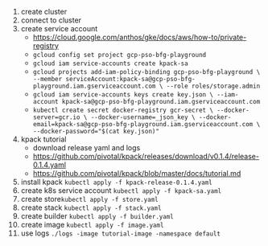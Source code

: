 1. create cluster
2. connect to cluster
3. create service account 
    * https://cloud.google.com/anthos/gke/docs/aws/how-to/private-registry
    * `gcloud config set project gcp-pso-bfg-playground`
    * `gcloud iam service-accounts create kpack-sa`
    * `gcloud projects add-iam-policy-binding gcp-pso-bfg-playground \
         --member serviceAccount:kpack-sa@gcp-pso-bfg-playground.iam.gserviceaccount.com \
         --role roles/storage.admin`
    * `gcloud iam service-accounts keys create key.json \
         --iam-account kpack-sa@gcp-pso-bfg-playground.iam.gserviceaccount.com`
    * `kubectl create secret docker-registry gcr-secret \
               --docker-server=gcr.io \
               --docker-username=_json_key \
               --docker-email=kpack-sa@gcp-pso-bfg-playground.iam.gserviceaccount.com \
               --docker-password="$(cat key.json)"`
4. kpack tutorial
    * download release yaml and logs
    * https://github.com/pivotal/kpack/releases/download/v0.1.4/release-0.1.4.yaml
    * https://github.com/pivotal/kpack/blob/master/docs/tutorial.md
5. install kpack `kubectl apply -f kpack-release-0.1.4.yaml`
6. create k8s service account `kubectl apply -f kpack-sa.yaml`
7. create store`kubectl apply -f store.yaml`
8. create stack `kubectl apply -f stack.yaml`
9. create builder `kubectl apply -f builder.yaml`
10. create image `kubectl apply -f image.yaml`
11. use logs `./logs -image tutorial-image -namespace default`

 